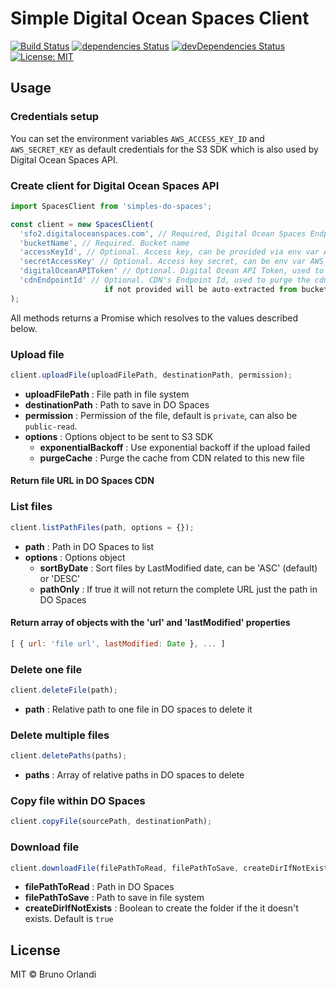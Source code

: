 # Simple Digital Ocean Spaces Client

[![Build Status](https://travis-ci.org/KasselLabs/simple-do-spaces.svg?branch=master)](https://travis-ci.org/KasselLabs/simple-do-spaces) [![dependencies Status](https://david-dm.org/KasselLabs/simple-do-spaces/status.svg)](https://david-dm.org/KasselLabs/simple-do-spaces) [![devDependencies Status](https://david-dm.org/KasselLabs/simple-do-spaces/dev-status.svg)](https://david-dm.org/KasselLabs/simple-do-spaces?type=dev) [![License: MIT](https://img.shields.io/badge/License-MIT-blue.svg)](https://opensource.org/licenses/MIT)

## Usage

### Credentials setup

You can set the environment variables `AWS_ACCESS_KEY_ID` and `AWS_SECRET_KEY` as default credentials for the S3 SDK which is also used by Digital Ocean Spaces API.

### Create client for Digital Ocean Spaces API

```js
import SpacesClient from 'simples-do-spaces';

const client = new SpacesClient(
  'sfo2.digitaloceanspaces.com', // Required, Digital Ocean Spaces Endpoint
  'bucketName', // Required. Bucket name
  'accessKeyId', // Optional. Access key, can be provided via env var AWS_ACCESS_KEY_ID
  'secretAccessKey' // Optional. Access key secret, can be env var AWS_SECRET_ACCESS_KEY
  'digitalOceanAPIToken' // Optional. Digital Ocean API Token, used to purge the cdn cache
  'cdnEndpointId' // Optional. CDN's Endpoint Id, used to purge the cdn cache,
                     if not provided will be auto-extracted from bucketName.
);

```

All methods returns a Promise which resolves to the values described below.

### Upload file

```js
client.uploadFile(uploadFilePath, destinationPath, permission);
```

- **uploadFilePath** : File path in file system
- **destinationPath** : Path to save in DO Spaces
- **permission** : Permission of the file, default is `private`, can also be `public-read`.
- **options** : Options object to be sent to S3 SDK
  - **exponentialBackoff** : Use exponential backoff if the upload failed
  - **purgeCache** : Purge the cache from CDN related to this new file

#### Return file URL in DO Spaces CDN

### List files

```js
client.listPathFiles(path, options = {});
```

- **path** : Path in DO Spaces to list
- **options** : Options object
  - **sortByDate** : Sort files by LastModified date, can be 'ASC' (default) or 'DESC'
  - **pathOnly** : If true it will not return the complete URL just the path in DO Spaces

#### Return array of objects with the 'url' and 'lastModified' properties
```js
[ { url: 'file url', lastModified: Date }, ... ]
```

### Delete one file

```js
client.deleteFile(path);
```

- **path** : Relative path to one file in DO spaces to delete it

### Delete multiple files

```js
client.deletePaths(paths);
```

- **paths** : Array of relative paths in DO spaces to delete

### Copy file within DO Spaces

```js
client.copyFile(sourcePath, destinationPath);
```

### Download file

```js
client.downloadFile(filePathToRead, filePathToSave, createDirIfNotExists);
```

- **filePathToRead** : Path in DO Spaces
- **filePathToSave** : Path to save in file system
- **createDirIfNotExists** : Boolean to create the folder if the it doesn't exists. Default is `true`

## License

MIT © Bruno Orlandi

